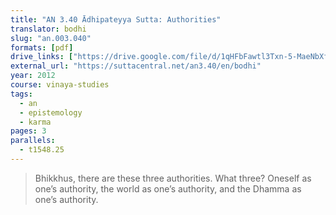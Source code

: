 ```yaml
---
title: "AN 3.40 Ādhipateyya Sutta: Authorities"
translator: bodhi
slug: "an.003.040"
formats: [pdf]
drive_links: ["https://drive.google.com/file/d/1qHFbFawtl3Txn-5-MaeNbXfBOM6msVHc/view?usp=drivesdk"]
external_url: "https://suttacentral.net/an3.40/en/bodhi"
year: 2012
course: vinaya-studies
tags:
  - an
  - epistemology
  - karma
pages: 3
parallels:
  - t1548.25
---
```


> Bhikkhus, there are these three authorities. What three? Oneself as one’s authority, the world as one’s authority, and the Dhamma as one’s authority.

<!---->
